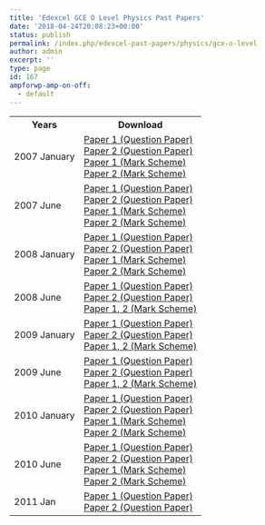 ```yaml
---
title: 'Edexcel GCE O Level Physics Past Papers'
date: '2018-04-24T20:08:23+00:00'
status: publish
permalink: /index.php/edexcel-past-papers/physics/gce-o-level
author: admin
excerpt: ''
type: page
id: 167
ampforwp-amp-on-off:
  - default
---
```


<table class="table table-pastpapers">
  <tbody>
  <tr>
    <th>Years</th>
    <th>Download</th>
  </tr>
  <tr>
    <td>2007 January</td>
    <td>
        <a href="https://www.dropbox.com/s/xdkcnjxisbwvwsr/7540_01_que_20070125.pdf?dl=1">Paper 1 (Question Paper)</a><br/>
        <a href="https://www.dropbox.com/s/as9ozmthpvx5p5w/7540_02_que_20070129.pdf?dl=1">Paper 2 (Question Paper)</a><br/>
        <a href="https://www.dropbox.com/s/kbnq3ifpm6yz0w4/7540_01_rms_20070314.pdf?dl=1">Paper 1 (Mark Scheme)</a><br/>
        <a href="https://www.dropbox.com/s/vpz5pg4cnzk0ipg/7540_02_rms_20070314.pdf?dl=1">Paper 2 (Mark Scheme)</a>
    </td>
  </tr>
  <tr>
    <td>2007 June</td>
    <td>
        <a href="https://www.dropbox.com/s/7zc27wynjynyl73/7540_01_que_20070510.pdf?dl=1">Paper 1 (Question Paper)</a><br/>
        <a href="https://www.dropbox.com/s/5rsvrkhkex7szjv/7540_02_que_20070511.pdf?dl=1">Paper 2 (Question Paper)</a><br/>
        <a href="https://www.dropbox.com/s/7rb1avmz3q570hd/7540_01_rms_20070822.pdf?dl=1">Paper 1 (Mark Scheme)</a><br/>
        <a href="https://www.dropbox.com/s/qnqukaa2el5tlme/7540_02_rms_20070822.pdf?dl=1">Paper 2 (Mark Scheme)</a>
    </td>
  </tr>
  <tr>
    <td>2008 January</td>
    <td>
        <a href="https://www.dropbox.com/s/fmhoe2jluxlhg6g/7540_01_que_20080306.pdf?dl=1">Paper 1 (Question Paper)</a><br/>
        <a href="https://www.dropbox.com/s/d50uh7g3lozg0wg/7540_02_que_20080110.pdf?dl=1">Paper 2 (Question Paper)</a><br/>
        <a href="https://www.dropbox.com/s/juy7hn3tc7brhbn/7540_01_rms_20080306.pdf?dl=1">Paper 1 (Mark Scheme)</a><br/>
        <a href="https://www.dropbox.com/s/yieadn9009qd4f8/7540_02_rms_20080306.pdf?dl=1">Paper 2 (Mark Scheme)</a>
    </td>
  </tr>
  <tr>
    <td>2008 June</td>
    <td>
        <a href="https://www.dropbox.com/s/jp5yqzg0g5ih9tp/7540-01PhysicsOrdinary.pdf?dl=1">Paper 1 (Question Paper)</a><br/>
        <a href="https://www.dropbox.com/s/367en3tsyvufi8x/7540-02PhysicsOrdinary.pdf?dl=1">Paper 2 (Question Paper)</a><br/>
        <a href="https://www.dropbox.com/s/daoasc2ovscsooo/7540_GCE_O_Physics_msc_20080807.pdf?dl=1">Paper 1, 2 (Mark Scheme)</a>
    </td>
  </tr>
  <tr>
    <td>2009 January</td>
    <td>
        <a href="https://www.dropbox.com/s/iwzuxif54s8kvm4/7540_01_que_20090109.pdf?dl=1">Paper 1 (Question Paper)</a><br/>
        <a href="https://www.dropbox.com/s/d7r0ydkqfup3w5o/7540_02_que_20090112.pdf?dl=1">Paper 2 (Question Paper)</a><br/>
        <a href="https://www.dropbox.com/s/7o67t11nfed80s8/2009%20Jan%20MS.pdf?dl=1">Paper 1, 2 (Mark Scheme)</a>
    </td>
  </tr>
  <tr>
    <td>2009 June</td>
    <td>
        <a href="https://www.dropbox.com/s/t6wo8ozzwcj0tih/7540_01_que_20090508.pdf?dl=1">Paper 1 (Question Paper)</a><br/>
        <a href="https://www.dropbox.com/s/o53zps515e0r0q2/7540_02_que_20090513.pdf?dl=1">Paper 2 (Question Paper)</a><br/>
        <a href="https://www.dropbox.com/s/ghbumka50bmv7wl/7540_GCE_O_Physics_msc_20090807.pdf?dl=1">Paper 1, 2 (Mark Scheme)</a>
    </td>
  </tr>
  <tr>
    <td>2010 January</td>
    <td>
        <a href="https://www.dropbox.com/s/c0iap7u3cv21cxn/7540_Physics-Question-Paper-1-Jan-2010.pdf?dl=1">Paper 1 (Question Paper)</a><br/>
        <a href="https://www.dropbox.com/s/pvqvh4anp65uswh/7540_Physics-Question-Paper-2-Jan-2010.pdf?dl=1">Paper 2 (Question Paper)</a><br/>
        <a href="https://www.dropbox.com/s/06u3hr5v9xm0a4n/7540_Physics-Mark-Scheme-1-Jan-2010.pdf?dl=1">Paper 1 (Mark Scheme)</a><br/>
        <a href="https://www.dropbox.com/s/14ss8063jccaux2/7540_Physics-Mark-Scheme-2-Jan-2010.pdf?dl=1">Paper 2 (Mark Scheme)</a>
    </td>
  </tr>
  <tr>
    <td>2010 June</td>
    <td>
        <a href="https://www.dropbox.com/s/6gcpjogu6lfiqm4/7540_Physics-Question-Paper-1-May-2010.pdf?dl=1">Paper 1 (Question Paper)</a><br/>
        <a href="https://www.dropbox.com/s/c67hsdi35z58oez/7540_Physics-Question-Paper-2-May-2010.pdf?dl=1">Paper 2 (Question Paper)</a><br/>
        <a href="https://www.dropbox.com/s/epeogbm00fba6cj/7540_Physics-Mark-Scheme-1-May-2010.pdf?dl=1">Paper 1 (Mark Scheme)</a><br/>
        <a href="https://www.dropbox.com/s/elnui1l6kj29nd4/7540_Physics-Mark-Scheme-2-May-2010.pdf?dl=1">Paper 2 (Mark Scheme)</a>
    </td>
  </tr>
  <tr>
    <td>2011 Jan</td>
    <td>
        <a href="https://www.dropbox.com/s/ccpxv49lnlhzlkk/7540_Physics-Question-Paper-1-Jan-2011.pdf?dl=1">Paper 1 (Question Paper)</a><br/>
        <a href="https://www.dropbox.com/s/ai2sh78ik6udfh1/7540_Physics-Question-Paper-2-Jan-2011.pdf?dl=1">Paper 2 (Question Paper)</a>
    </td>
  </tr>
</tbody>
</table>

